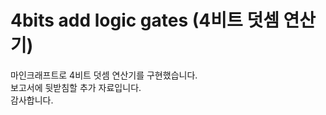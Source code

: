 # 4bits add logic gates (4비트 덧셈 연산기)
마인크래프트로 4비트 덧셈 연산기를 구현했습니다. <br>
보고서에 뒷받침할 추가 자료입니다. <br>
감사합니다.
